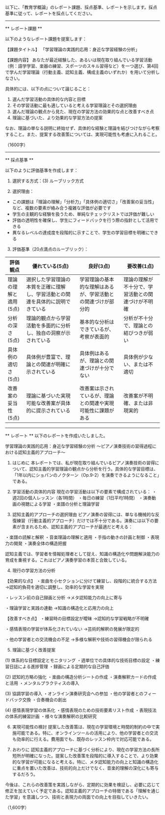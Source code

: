 以下に、「教育学概論」のレポート課題、採点基準、レポートを示します。採点基準に従って、レポートを採点してください。

---------------------------------------
** レポート課題 **

以下のようなレポート課題を提案します：

【課題タイトル】
「学習理論の実践的応用：身近な学習経験の分析」

【課題内容】
あなたが最近経験した、あるいは現在取り組んでいる学習活動（例：語学学習、楽器の練習、スポーツのスキル習得など）を一つ選び、第4回で学んだ学習理論（行動主義、認知主義、構成主義のいずれか）を用いて分析しなさい。

具体的には、以下の点について論じること：

1. 選んだ学習活動の具体的な内容と目標
2. その学習活動に最も適していると考える学習理論とその選択理由
3. 選んだ理論の観点から見た、現在の学習方法の効果的な点と改善すべき点
4. 理論に基づいた、より効果的な学習方法の提案

なお、理論の単なる説明に終始せず、具体的な経験と理論を結びつけながら考察すること。また、提案する改善策については、実現可能性も考慮に入れること。

（1600字）

---------------------------------------
** 採点基準 **

以下のように評価基準を作成します：

1. 選択する方式：(3) ルーブリック方式

2. 選択理由：
- この課題は「理論の理解」「分析力」「具体例の適切さ」「改善案の妥当性」など、複数の要素が絡み合う複雑な評価が必要です
- 学生の主観的な経験を扱うため、単純なチェックリストでは評価が難しい
- 評価の透明性を確保し、学生にフィードバックを行う際の指針として活用できる
- 異なるレベルの達成度を段階的に示すことで、学生の学習目標を明確にできる

3. 評価基準（20点満点のルーブリック）：

| 評価観点 | 優れている(5点) | 良好(3点) | 要改善(1点) |
|----------|----------------|-----------|------------|
| 理論の理解と適用<br>(5点) | 選択した学習理論の本質を正確に理解し、学習活動との関連を具体的に説明できている | 学習理論の基本的な理解はあるが、学習活動との関連づけが部分的 | 理論の理解が不十分で、学習活動との関連づけが不明確 |
| 分析の深さ<br>(5点) | 理論的観点から学習活動を多面的に分析し、独自の洞察が示されている | 基本的な分析はできているが、考察が表面的 | 分析が不十分で、理論との結びつきが弱い |
| 具体例の適切さ<br>(5点) | 具体例が豊富で、理論との関連が明確に示されている | 具体例はあるが、理論との関連づけが十分でない | 具体例が少ない、または不適切 |
| 改善案の妥当性<br>(5点) | 理論に基づいた実現可能な改善案が具体的に提示されている | 改善案は示されているが、理論との関連や実現可能性に課題がある | 改善案が不明確、または非現実的 |

---------------------------------------
** レポート **
以下のレポートを作成いたしました。

学習理論の実践的応用：身近な学習経験の分析
～ピアノ演奏技術の習得過程における認知主義的アプローチ～

1. はじめに
本レポートでは、私が現在取り組んでいるピアノ演奏技術の習得について、認知主義的学習理論の観点から分析を行う。具体的な学習目標は、「1年以内にショパンのノクターン（Op.9-2）を演奏できるようになること」である。

2. 学習活動の具体的内容
現在の学習活動は以下の要素で構成されている：
・週2回の個人レッスン（各1時間）
・毎日の練習（1日平均1時間）
・演奏動画の視聴による学習
・楽譜の分析と理論学習

3. 認知主義的アプローチの選択理由
ピアノ演奏の習得には、単なる機械的な反復練習（行動主義的アプローチ）だけでは不十分である。演奏には以下の要素が含まれるため、認知主義的アプローチが最適だと考える：

・楽譜の読解と解釈
・音楽理論の理解と適用
・手指の動きの計画と制御
・表現力の開発
・演奏全体の構造把握

認知主義では、学習者を情報処理者として捉え、知識の構造化や問題解決能力の育成を重視する。これはピアノ演奏学習の本質と合致している。

4. 現行の学習方法の分析

【効果的な点】
・楽曲を小セクションに分けて練習し、段階的に統合する方法
→認知的負荷を適切に調整し、効率的な学習を実現

・レッスン前の自己録画と分析
→メタ認知能力の向上に寄与

・理論学習と実践の連動
→知識の構造化と応用力の向上

【改善すべき点】
・練習時の目標設定が曖昧
→認知的な学習戦略が不明確

・感情表現の学習が体系化されていない
→芸術的解釈の発展が限定的

・他の学習者との交流機会の不足
→多様な解釈や技術の習得機会が限られる

5. 理論に基づく改善提案

(1) 体系的な目標設定とモニタリング
・週単位での具体的な技術目標の設定
・練習日誌による進捗管理
・録画による定期的な自己評価

(2) 認知的方略の強化
・楽曲の構造分析シートの作成
・演奏解釈カードの作成と活用
・メンタルプラクティスの導入

(3) 協調学習の導入
・オンライン演奏研究会への参加
・他の学習者とのフィードバック交換
・合奏機会の創出

(4) 感情表現学習の体系化
・感情表現のための技術要素リスト作成
・表現技法の体系的練習計画
・様々な演奏解釈の比較研究

6. 実現可能性の検討
提案した改善策は、現在の学習環境と時間的制約の中で実施可能である。特に、オンラインツールの活用により、他の学習者との交流も効率的に行える。費用面でも、既存のレッスン枠内で対応可能である。

7. おわりに
認知主義的アプローチに基づく分析により、現在の学習方法の長所短所が明確になった。提案した改善策を段階的に導入することで、より効果的な学習が可能になると考える。特に、メタ認知能力の向上と知識の構造化に重点を置いた改善は、技術的向上だけでなく、音楽的理解の深化にも寄与するだろう。

今後は、これらの改善策を実践しながら、定期的に効果を検証し、必要に応じて修正を加えていく予定である。認知主義的アプローチの特徴である「理解を通じた学習」を意識しつつ、技術と表現力の両面での向上を目指していきたい。

（1,600字）

